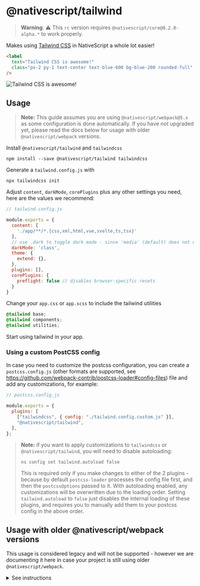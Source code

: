 # @nativescript/tailwind

> **Warning**: :warning: This `rc` version requires `@nativescript/core@8.2.0-alpha.*` to work properly.

Makes using [Tailwind CSS](https://tailwindcss.com/) in NativeScript a whole lot easier!

```html
<label
  text="Tailwind CSS is awesome!"
  class="px-2 py-1 text-center text-blue-600 bg-blue-200 rounded-full"
/>
```

![Tailwind CSS is awesome!](https://user-images.githubusercontent.com/879060/81098285-73e3ad80-8f09-11ea-8cfa-7e2ec2eebcde.png)

## Usage

> **Note:** This guide assumes you are using `@nativescript/webpack@5.x` as some configuration is done automatically. If you have not upgraded yet, please read the docs below for usage with older `@nativescript/webpack` versions.

Install `@nativescript/tailwind` and `tailwindcss`

```cli
npm install --save @nativescript/tailwind tailwindcss
```

Generate a `tailwind.config.js` with

```cli
npx tailwindcss init
```

Adjust `content`, `darkMode`, `corePlugins` plus any other settings you need, here are the values we recommend: 

```js
// tailwind.config.js

module.exports = {
  content: [
    './app/**/*.{css,xml,html,vue,svelte,ts,tsx}'
  ],
  // use .dark to toggle dark mode - since 'media' (default) does not work in NativeScript
  darkMode: 'class',
  theme: {
    extend: {},
  },
  plugins: [],
  corePlugins: {
    preflight: false // disables browser-specific resets
  }
}
```

Change your `app.css` or `app.scss` to include the tailwind utilities

```css
@tailwind base;
@tailwind components;
@tailwind utilities;
```

Start using tailwind in your app.

### Using a custom PostCSS config

In case you need to customize the postcss configuration, you can create a `postcss.config.js` (other formats are supported, see https://github.com/webpack-contrib/postcss-loader#config-files) file and add any customizations, for example:

```js
// postcss.config.js

module.exports = {
  plugins: [
    ["tailwindcss", { config: "./tailwind.config.custom.js" }],
    "@nativescript/tailwind",
  ],
};
```

> **Note:** if you want to apply customizations to `tailwindcss` or `@nativescript/tailwind`, you will need to disable autoloading:
> 
> ```cli
> ns config set tailwind.autoload false
> ```
> This is required only if you make changes to either of the 2 plugins - because by default `postcss-loader` processes the config file first, and then the `postcssOptions` passed to it. With autoloading enabled, any customizations will be overwritten due to the loading order. Setting `tailwind.autoload` to `false` just disables the internal loading of these plugins, and requires you to manually add them to your postcss config in the above order.

## Usage with older @nativescript/webpack versions

This usage is considered legacy and will not be supported - however we are documenting it here in case your project is still using older `@nativescript/webpack`.

<details>

  <summary>See instructions</summary>

  ```cli
  npm install --save-dev @nativescript/tailwind tailwindcss postcss postcss-loader
  ```

  Create `postcss.config.js` with the following:

  ```js
  module.exports = {
    plugins: [
        require('tailwindcss'),
        require('nativescript-tailwind')
    ]
  }
  ```


  Generate a `tailwind.config.js` with

  ```cli
  npx tailwindcss init
  ```

  Adjust `content`, `darkMode`, `corePlugins` plus any other settings you need, here are the values we recommend: 
  
  ```js
  // tailwind.config.js

  module.exports = {
    content: [
      './app/**/*.{css,xml,html,vue,svelte,ts,tsx}'
    ],
    // use .dark to toggle dark mode - since 'media' (default) does not work in NativeScript
    darkMode: 'class',
    theme: {
      extend: {},
    },
    plugins: [],
    corePlugins: {
      preflight: false // disables browser-specific resets
    }
  }
  ```

  Change your `app.css` or `app.scss` to include the tailwind utilities

  ```css
  @tailwind base;
  @tailwind components;
  @tailwind utilities;
  ```

  Update `webpack.config.js` to use PostCSS
  
  Find the section of the config that defines the rules/loaders for different file types.
  To quickly find this block - search for `rules: [`.

  For every css/scss block, append the `postcss-loader` to the list of loaders, for example:

  ```diff
  {
    test: /[\/|\\]app\.css$/,
    use: [
      'nativescript-dev-webpack/style-hot-loader',
      {
        loader: "nativescript-dev-webpack/css2json-loader",
        options: { useForImports: true }
      },
  +   'postcss-loader',
    ],
  }
  ```
  
  **Make sure you append `postcss-loader` to all css/scss rules in the config.**

</details>
